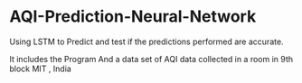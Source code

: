 # AQI-Prediction-Neural-Network
Using LSTM to Predict and test if the predictions performed are accurate.

It includes the Program 
And a data set of AQI data collected in a room in 9th block MIT , India 
